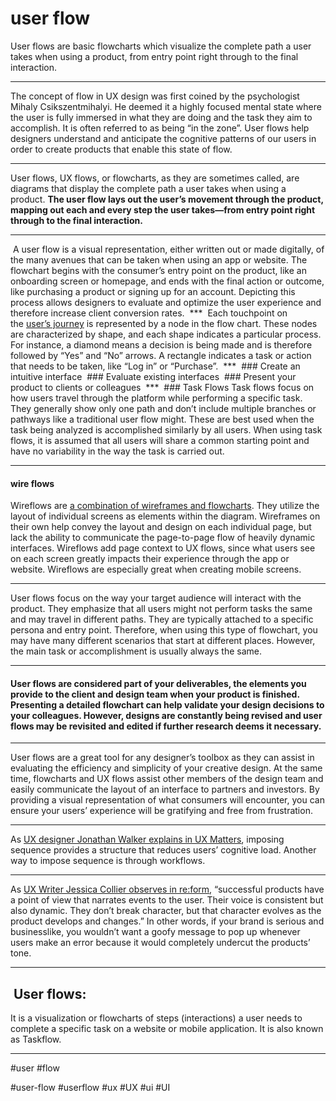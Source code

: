 # user flow
User flows are basic flowcharts which visualize the complete path a user takes when using a product, from entry point right through to the final interaction.
***
The concept of flow in UX design was first coined by the psychologist Mihaly Csikszentmihalyi. He deemed it a highly focused mental state where the user is fully immersed in what they are doing and the task they aim to accomplish. It is often referred to as being “in the zone”. User flows help designers understand and anticipate the cognitive patterns of our users in order to create products that enable this state of flow.
***
User flows, UX flows, or flowcharts, as they are sometimes called, are diagrams that display the complete path a user takes when using a product. **The user flow lays out the user’s movement through the product, mapping out each and every step the user takes—from entry point right through to the final interaction.**
***
 A user flow is a visual representation, either written out or made digitally, of the many avenues that can be taken when using an app or website. The flowchart begins with the consumer’s entry point on the product, like an onboarding screen or homepage, and ends with the final action or outcome, like purchasing a product or signing up for an account. Depicting this process allows designers to evaluate and optimize the user experience and therefore increase client conversion rates.
 ***
 Each touchpoint on the [user’s journey](https://careerfoundry.com/en/blog/ux-design/how-to-make-customer-journey-map-with-template/) is represented by a node in the flow chart. These nodes are characterized by shape, and each shape indicates a particular process. For instance, a diamond means a decision is being made and is therefore followed by “Yes” and “No” arrows. A rectangle indicates a task or action that needs to be taken, like “Log in” or “Purchase”.
 ***
 ### Create an intuitive interface
 ### Evaluate existing interfaces
 ### Present your product to clients or colleagues
 ***
 ### Task Flows
Task flows focus on how users travel through the platform while performing a specific task. They generally show only one path and don’t include multiple branches or pathways like a traditional user flow might. These are best used when the task being analyzed is accomplished similarly by all users. When using task flows, it is assumed that all users will share a common starting point and have no variability in the way the task is carried out.
***
#### wire flows
Wireflows are [a combination of wireframes and flowcharts](https://careerfoundry.com/en/blog/ux-design/user-flows-vs-wireframes/). They utilize the layout of individual screens as elements within the diagram. Wireframes on their own help convey the layout and design on each individual page, but lack the ability to communicate the page-to-page flow of heavily dynamic interfaces. Wireflows add page context to UX flows, since what users see on each screen greatly impacts their experience through the app or website. Wireflows are especially great when creating mobile screens.
***
User flows focus on the way your target audience will interact with the product. They emphasize that all users might not perform tasks the same and may travel in different paths. They are typically attached to a specific persona and entry point. Therefore, when using this type of flowchart, you may have many different scenarios that start at different places. However, the main task or accomplishment is usually always the same.
***
#### User flows are considered part of your deliverables, the elements you provide to the client and design team when your product is finished. Presenting a detailed flowchart can help validate your design decisions to your colleagues. However, designs are constantly being revised and user flows may be revisited and edited if further research deems it necessary.
***
User flows are a great tool for any designer’s toolbox as they can assist in evaluating the efficiency and simplicity of your creative design. At the same time, flowcharts and UX flows assist other members of the design team and easily communicate the layout of an interface to partners and investors. By providing a visual representation of what consumers will encounter, you can ensure your users’ experience will be gratifying and free from frustration.
***
As [UX designer Jonathan Walker explains in UX Matters](https://www.uxmatters.com/mt/archives/2020/07/building-narrative-into-your-user-interface-part-1.php), imposing sequence provides a structure that reduces users’ cognitive load. Another way to impose sequence is through workflows.
***
As [UX Writer Jessica Collier observes in re:form](https://medium.com/re-form/what-is-narrative-ux-9400664660af), “successful products have a point of view that narrates events to the user. Their voice is consistent but also dynamic. They don’t break character, but that character evolves as the product develops and changes.” In other words, if your brand is serious and businesslike, you wouldn’t want a goofy message to pop up whenever users make an error because it would completely undercut the products’ tone.
***
##  User flows:

It is a visualization or flowcharts of steps (interactions) a user needs to complete a specific task on a website or mobile application. It is also known as Taskflow.
***


#user #flow

#user-flow #userflow
#ux #UX #ui #UI 

